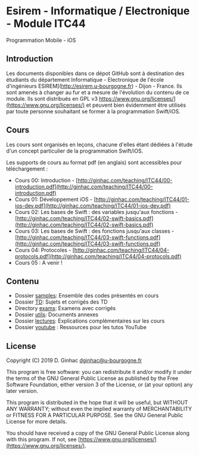 # Esirem - Informatique / Electronique - Module ITC44
Programmation Mobile - iOS

## Introduction

Les documents disponibles dans ce dépot GitHub sont à destination des étudiants du département Informatique - Electronique de l'école d'ingénieurs ESIREM](http://esirem.u-bourgogne.fr) - Dijon - France.
Ils sont amenés à changer au fur et a mesure de l'évolution du contenu de ce module. 
Ils sont distribués en GPL v3 https://www.gnu.org/licenses/](https://www.gnu.org/licenses/) et peuvent bien évidemment être utilisés par toute personne souhaitant se former à la programmation Swift/iOS. 

## Cours
Les cours sont organisés en leçons, chacune d'elles étant dédiées à l'étude d'un concept particulier de la programmation Swift/iOS.

Les supports de cours au format pdf (en anglais) sont accessibles pour téléchargement :

* Cours 00: Introduction - [http://ginhac.com/teaching/ITC44/00-introduction.pdf](http://ginhac.com/teaching/ITC44/00-introduction.pdf)
* Cours 01: Développement iOS - [http://ginhac.com/teaching/ITC44/01-ios-dev.pdf](http://ginhac.com/teaching/ITC44/01-ios-dev.pdf)
* Cours 02: Les bases de Swift : des variables jusqu'aux fonctions - [http://ginhac.com/teaching/ITC44/02-swift-basics.pdf](http://ginhac.com/teaching/ITC44/02-swift-basics.pdf)
* Cours 03: Les bases de Swift : des fonctions jusqu'aux classes - [http://ginhac.com/teaching/ITC44/03-swift-functions.pdf](http://ginhac.com/teaching/ITC44/03-swift-functions.pdf)
* Cours 04: Protocoles - [http://ginhac.com/teaching/ITC44/04-protocols.pdf](http://ginhac.com/teaching/ITC44/04-protocols.pdf)
* Cours 05 : A venir !

## Contenu
* Dossier [samples](samples): Ensemble des codes présentés en cours
* Dossier [TD](TD): Sujets et corrigés des TD
* Directory [exams](exams): Examens avec corrigés
* Dossier [utils](utils): Documents annexes
* Dossier [lectures](lectures): Explications complémentaires sur les cours
* Dossier [youtube](youtube) : Ressources pour les tutos YouTube

## License

Copyright (C) 2019  D. Ginhac [dginhac@u-bourgogne.fr](mailto:dginhac@u-bourgogne.fr)

This program is free software: you can redistribute it and/or modify
it under the terms of the GNU General Public License as published by
the Free Software Foundation, either version 3 of the License, or
(at your option) any later version.

This program is distributed in the hope that it will be useful,
but WITHOUT ANY WARRANTY; without even the implied warranty of
MERCHANTABILITY or FITNESS FOR A PARTICULAR PURPOSE.  See the
GNU General Public License for more details.

You should have received a copy of the GNU General Public License
along with this program.  If not, see [https://www.gnu.org/licenses/](https://www.gnu.org/licenses/).


